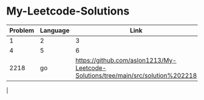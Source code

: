 # My-Leetcode-Solutions

| Problem | Language | Link |
| ------- | -------- | ---- |
| 1       | 2        | 3    |
| 4       | 5        | 6    |
| 2218 | go |https://github.com/aslon1213/My-Leetcode-Solutions/tree/main/src/solution%202218
 |